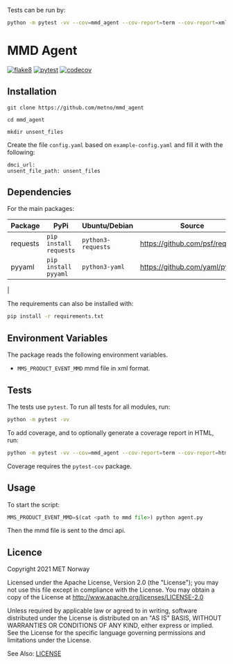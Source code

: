 Tests can be run by:

```bash
python -m pytest -vv --cov=mmd_agent --cov-report=term --cov-report=xml

```

# MMD Agent

[![flake8](https://github.com/metno/mmd_agent/actions/workflows/syntax.yml/badge.svg?branch=main)](https://github.com/metno/mmd_agent/actions/workflows/syntax.yml)
[![pytest](https://github.com/metno/mmd_agent/actions/workflows/pytest.yml/badge.svg?branch=main)](https://github.com/metno/mmd_agent/actions/workflows/pytest.yml)
[![codecov](https://codecov.io/gh/metno/mmd_agent/branch/main/graph/badge.svg?token=xSG9Sg0jQ0)](https://codecov.io/gh/metno/mmd_agent)

## Installation
```
git clone https://github.com/metno/mmd_agent

cd mmd_agent

mkdir unsent_files

```
Create the file `config.yaml` based on `example-config.yaml` and fill it with the following:

```
dmci_url:
unsent_file_path: unsent_files

``````
## Dependencies

For the main packages:

| Package      | PyPi                   | Ubuntu/Debian      | Source                                |
| ------------ | ---------------------- | ------------------ | ------------------------------------- |
| requests     | `pip install requests` | `python3-requests` | https://github.com/psf/requests       |
| pyyaml       | `pip install pyyaml`   | `python3-yaml`     | https://github.com/yaml/pyyaml        |
| 

The requirements can also be installed with:
```bash
pip install -r requirements.txt
```

## Environment Variables

The package reads the following environment variables.

* `MMS_PRODUCT_EVENT_MMD` mmd file in xml format.

## Tests

The tests use `pytest`. To run all tests for all modules, run:
```bash
python -m pytest -vv
```

To add coverage, and to optionally generate a coverage report in HTML, run:
```bash
python -m pytest -vv --cov=mmd_agent --cov-report=term --cov-report=html
```
Coverage requires the `pytest-cov` package.

## Usage

To start the script:

```python
MMS_PRODUCT_EVENT_MMD=$(cat <path to mmd file>) python agent.py
```

Then the mmd file is sent to the dmci api.



## Licence

Copyright 2021 MET Norway

Licensed under the Apache License, Version 2.0 (the "License"); you may not use this file except in
compliance with the License. You may obtain a copy of the License at
http://www.apache.org/licenses/LICENSE-2.0

Unless required by applicable law or agreed to in writing, software distributed under the License
is distributed on an "AS IS" BASIS, WITHOUT WARRANTIES OR CONDITIONS OF ANY KIND, either express or
implied. See the License for the specific language governing permissions and limitations under the
License.

See Also: [LICENSE](https://raw.githubusercontent.com/metno/mmd_agent/main/LICENSE)
